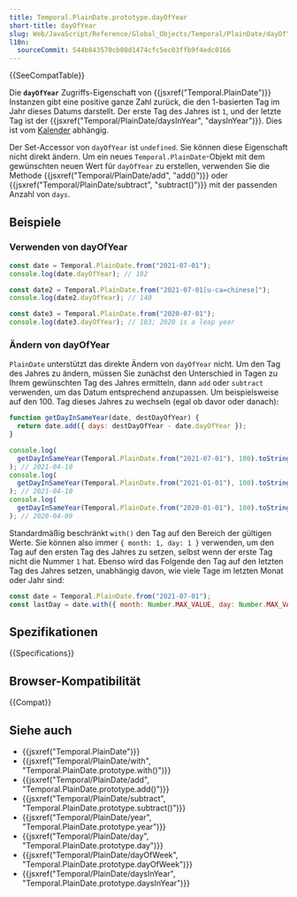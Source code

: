 ```yaml
---
title: Temporal.PlainDate.prototype.dayOfYear
short-title: dayOfYear
slug: Web/JavaScript/Reference/Global_Objects/Temporal/PlainDate/dayOfYear
l10n:
  sourceCommit: 544b843570cb08d1474cfc5ec03ffb9f4edc0166
---
```


{{SeeCompatTable}}

Die **`dayOfYear`** Zugriffs-Eigenschaft von {{jsxref("Temporal.PlainDate")}} Instanzen gibt eine positive ganze Zahl zurück, die den 1-basierten Tag im Jahr dieses Datums darstellt. Der erste Tag des Jahres ist `1`, und der letzte Tag ist der {{jsxref("Temporal/PlainDate/daysInYear", "daysInYear")}}. Dies ist vom [Kalender](/de/docs/Web/JavaScript/Reference/Global_Objects/Temporal#calendars) abhängig.

Der Set-Accessor von `dayOfYear` ist `undefined`. Sie können diese Eigenschaft nicht direkt ändern. Um ein neues `Temporal.PlainDate`-Objekt mit dem gewünschten neuen Wert für `dayOfYear` zu erstellen, verwenden Sie die Methode {{jsxref("Temporal/PlainDate/add", "add()")}} oder {{jsxref("Temporal/PlainDate/subtract", "subtract()")}} mit der passenden Anzahl von `days`.

## Beispiele

### Verwenden von dayOfYear

```js
const date = Temporal.PlainDate.from("2021-07-01");
console.log(date.dayOfYear); // 182

const date2 = Temporal.PlainDate.from("2021-07-01[u-ca=chinese]");
console.log(date2.dayOfYear); // 140

const date3 = Temporal.PlainDate.from("2020-07-01");
console.log(date3.dayOfYear); // 183; 2020 is a leap year
```

### Ändern von dayOfYear

`PlainDate` unterstützt das direkte Ändern von `dayOfYear` nicht. Um den Tag des Jahres zu ändern, müssen Sie zunächst den Unterschied in Tagen zu Ihrem gewünschten Tag des Jahres ermitteln, dann `add` oder `subtract` verwenden, um das Datum entsprechend anzupassen. Um beispielsweise auf den 100. Tag dieses Jahres zu wechseln (egal ob davor oder danach):

```js
function getDayInSameYear(date, destDayOfYear) {
  return date.add({ days: destDayOfYear - date.dayOfYear });
}

console.log(
  getDayInSameYear(Temporal.PlainDate.from("2021-07-01"), 100).toString(),
); // 2021-04-10
console.log(
  getDayInSameYear(Temporal.PlainDate.from("2021-01-01"), 100).toString(),
); // 2021-04-10
console.log(
  getDayInSameYear(Temporal.PlainDate.from("2020-01-01"), 100).toString(),
); // 2020-04-09
```

Standardmäßig beschränkt `with()` den Tag auf den Bereich der gültigen Werte. Sie können also immer `{ month: 1, day: 1 }` verwenden, um den Tag auf den ersten Tag des Jahres zu setzen, selbst wenn der erste Tag nicht die Nummer `1` hat. Ebenso wird das Folgende den Tag auf den letzten Tag des Jahres setzen, unabhängig davon, wie viele Tage im letzten Monat oder Jahr sind:

```js
const date = Temporal.PlainDate.from("2021-07-01");
const lastDay = date.with({ month: Number.MAX_VALUE, day: Number.MAX_VALUE }); // 2021-12-31
```

## Spezifikationen

{{Specifications}}

## Browser-Kompatibilität

{{Compat}}

## Siehe auch

- {{jsxref("Temporal.PlainDate")}}
- {{jsxref("Temporal/PlainDate/with", "Temporal.PlainDate.prototype.with()")}}
- {{jsxref("Temporal/PlainDate/add", "Temporal.PlainDate.prototype.add()")}}
- {{jsxref("Temporal/PlainDate/subtract", "Temporal.PlainDate.prototype.subtract()")}}
- {{jsxref("Temporal/PlainDate/year", "Temporal.PlainDate.prototype.year")}}
- {{jsxref("Temporal/PlainDate/day", "Temporal.PlainDate.prototype.day")}}
- {{jsxref("Temporal/PlainDate/dayOfWeek", "Temporal.PlainDate.prototype.dayOfWeek")}}
- {{jsxref("Temporal/PlainDate/daysInYear", "Temporal.PlainDate.prototype.daysInYear")}}
